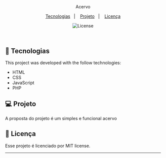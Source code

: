 <h1 align="center">  </h1>

<p align="center">
 <br/>
Acervo
</p>

<p align="center">
  <a href="#-Tecnologias">Tecnologias</a>&nbsp;&nbsp;&nbsp;|&nbsp;&nbsp;&nbsp;
  <a href="#-Projeto">Projeto</a>&nbsp;&nbsp;&nbsp;|&nbsp;&nbsp;&nbsp;
  <a href="#memo-Licença">Licença</a>
</p>

<p align="center">
  <img alt="License" src="https://img.shields.io/static/v1?label=license&message=MIT&color=49AA26&labelColor=000000">
</p>

<br>


## 🚀 Tecnologias 

This project was developed with the follow technologies:

- HTML 
- CSS
- JavaScript
- PHP


## 💻 Projeto

A proposta do projeto é um  simples e funcional acervo



## :memo: Licença

Esse projeto é licenciado por MIT license.

---
